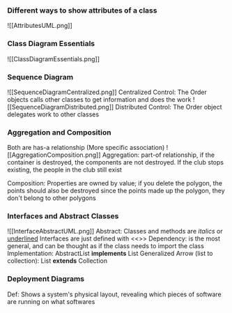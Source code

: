 ### Different ways to show attributes of a class
![[AttributesUML.png]]

### Class Diagram Essentials
![[ClassDiagramEssentials.png]]

### Sequence Diagram
![[SequenceDiagramCentralized.png]]
Centralized Control: The Order objects calls other classes to get information and does the work
![[SequenceDiagramDistributed.png]]
Distributed Control: The Order object delegates work to other classes

### Aggregation and Composition
Both are has-a relationship (More specific association)
![[AggregationComposition.png]]
 Aggregation: part-of relationship, if the container is destroyed, the components are not destroyed. If the club stops existing, the people in the club still exist

Composition: Properties are owned by value; if you delete the polygon, the points should also be destroyed since the points made up the polygon, they don't belong to other polygons

### Interfaces and Abstract Classes

![[InterfaceAbstractUML.png]]
Abstract: Classes and methods are *italics* or <u>underlined</u>
Interfaces are just defined with <<>>
Dependency: is the most general, and can be thought as if the class needs to import the class
Implementation: AbstractList **implements** List
Generalized Arrow (list to collection): List **extends** Collection

### Deployment Diagrams
Def: Shows a system's physical layout, revealing which pieces of software are running on what softwares